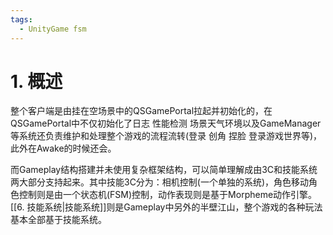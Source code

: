 ```yaml
---
tags:
  - UnityGame fsm
---
```


# 1. 概述

整个客户端是由挂在空场景中的QSGamePortal拉起并初始化的，在QSGamePortal中不仅初始化了日志 性能检测 场景天气环境以及GameManager等系统还负责维护和处理整个游戏的流程流转(登录 创角 捏脸 登录游戏世界等)，此外在Awake的时候还会。

而Gameplay结构搭建并未使用复杂框架结构，可以简单理解成由3C和技能系统两大部分支持起来。其中技能3C分为：相机控制(一个单独的系统)，角色移动角色控制则是由一个状态机(FSM)控制，动作表现则是基于Morpheme动作引擎。[[6. 技能系统|技能系统]]则是Gameplay中另外的半壁江山，整个游戏的各种玩法基本全部基于技能系统。

